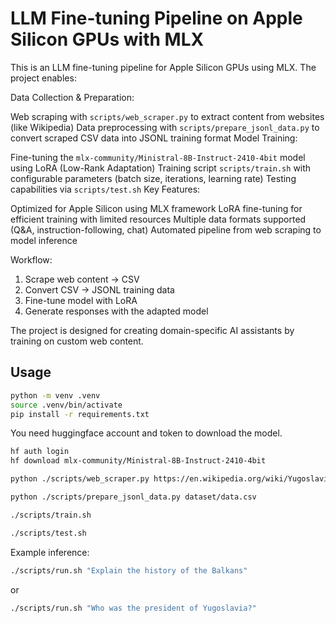 # LLM Fine-tuning Pipeline on Apple Silicon GPUs with MLX

This is an LLM fine-tuning pipeline for Apple Silicon GPUs using MLX. The project enables:

Data Collection & Preparation:

Web scraping with `scripts/web_scraper.py` to extract content from websites (like Wikipedia)
Data preprocessing with `scripts/prepare_jsonl_data.py` to convert scraped CSV data into JSONL training format
Model Training:

Fine-tuning the `mlx-community/Ministral-8B-Instruct-2410-4bit` model using LoRA (Low-Rank Adaptation)
Training script `scripts/train.sh` with configurable parameters (batch size, iterations, learning rate)
Testing capabilities via `scripts/test.sh`
Key Features:

Optimized for Apple Silicon using MLX framework
LoRA fine-tuning for efficient training with limited resources
Multiple data formats supported (Q&A, instruction-following, chat)
Automated pipeline from web scraping to model inference

Workflow:

1. Scrape web content → CSV
2. Convert CSV → JSONL training data
3. Fine-tune model with LoRA
4. Generate responses with the adapted model

The project is designed for creating domain-specific AI assistants by training on custom web content.

## Usage

```sh
python -m venv .venv
source .venv/bin/activate
pip install -r requirements.txt
```

You need huggingface account and token to download the model.

```sh
hf auth login
hf download mlx-community/Ministral-8B-Instruct-2410-4bit
```

```sh
python ./scripts/web_scraper.py https://en.wikipedia.org/wiki/Yugoslavia -p 20 -o dataset/data.csv
```

```sh
python ./scripts/prepare_jsonl_data.py dataset/data.csv
```

```sh
./scripts/train.sh
```

```sh
./scripts/test.sh
```

Example inference:

```sh
./scripts/run.sh "Explain the history of the Balkans"
```

or

```sh
./scripts/run.sh "Who was the president of Yugoslavia?"
```

